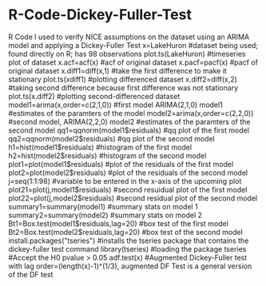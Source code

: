 # R-Code-Dickey-Fuller-Test
R Code I used to verify NICE assumptions on the dataset using an ARIMA model and applying a Dickey-Fuller Test
x=LakeHuron #dataset being used; found directly on R; has 98 observations
plot.ts(LakeHuron) #timeseries plot of dataset
x.acf=acf(x) #acf of original dataset
x.pacf=pacf(x) #pacf of original dataset
x.diff1=diff(x,1) #take the first difference to make it stationary
plot.ts(xdiff1) #plotting differenced dataset
x.diff2=diff(x,2) #taking second difference because first difference was not stationary
plot.ts(x.diff2) #plotting second-differenced dataset
model1=arima(x,order=c(2,1,0)) #first model ARIMA(2,1,0)
model1 #estimates of the paramters of the model
model2=arima(x,order=c(2,2,0)) #second model, ARIMA(2,2,0)
model2 #estimates of the paramters of the second model
qq1=qqnorm(model1$residuals) #qq plot of the first model
qq2=qqnorm(model2$residuals) #qq plot of the second model
h1=hist(model1$residuals) #histogram of the first model
h2=hist(model2$residuals) #histogram of the second model
plot1=plot(model1$residuals) #plot of the residuals of the first model
plot2=plot(model2$residuals) #plot of the residuals of the second model
j=seq(1:1:98) #variable to be entered in the x-axis of the upcoming plot
plot21=plot(j,model1$residuals) #second resuidual plot of the first model
plot22=plot(j,model2$residuals) #second residual plot of the second model
summary1=summary(model1) #summary stats on model 1
summary2=summary(model2) #summary stats on model 2
Bt1=Box.test(model1$residuals,lag=20) #box test of the first model
Bt2=Box.test(model2$residuals,lag=20) #box test of the second model
install.packages("tseries") #installs the tseries package that contains the dickey-fuller test command
library(tseries) #loading the package tseries
#Accept the H0 pvalue > 0.05
adf.test(x) #Augmented Dickey-Fuller test with lag order=(length(x)-1)^(1/3), augmented DF Test is a general version of the DF test
